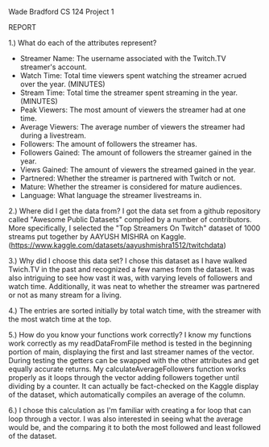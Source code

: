 Wade Bradford
CS 124
Project 1

REPORT

1.) What do each of the attributes represent?
- Streamer Name: The username associated with the Twitch.TV streamer's account.
- Watch Time: Total time viewers spent watching the streamer acrued over the year. (MINUTES)
- Stream Time: Total time the streamer spent streaming in the year. (MINUTES)
- Peak Viewers: The most amount of viewers the streamer had at one time.
- Average Viewers: The average number of viewers the streamer had during a livestream.
- Followers: The amount of followers the streamer has.
- Followers Gained: The amount of followers the streamer gained in the year.
- Views Gained: The amount of viewers the streamed gained in the year.
- Partnered: Whether the streamer is partnered with Twitch or not.
- Mature: Whether the streamer is considered for mature audiences.
- Language: What language the streamer livestreams in.


2.) Where did I get the data from?
I got the data set from a github repository called "Awesome Public Datasets" compiled by a number of contributors. More specifically, I selected the "Top Streamers On Twitch" dataset of 1000 streams put together by AAYUSH MISHRA on Kaggle. (https://www.kaggle.com/datasets/aayushmishra1512/twitchdata)

3.) Why did I choose this data set?
I chose this dataset as I have walked Twich.TV in the past and recognized a few names from the dataset. It was also intriguing to see how vast it was, with varying levels of followers and watch time. Additionally, it was neat to whether the streamer was partnered or not as many stream for a living.

4.) The entries are sorted initially by total watch time, with the streamer with the most watch time at the top.

5.) How do you know your functions work correctly?
I know my functions work correctly as my readDataFromFile method is tested in the beginning portion of main, displaying the first and last streamer names of the vector. During testing the getters can be swapped with the other attributes and get equally accurate returns. My calculateAverageFollowers function works properly as it loops through the vector adding followers together until dividing by a counter. It can actually be fact-checked on the Kaggle display of the dataset, which automatically compiles an average of the column.

6.) I chose this calculation as I'm familiar with creating a for loop that can loop through a vector. I was also interested in seeing what the average would be, and the comparing it to both the most followed and least followed of the dataset.
